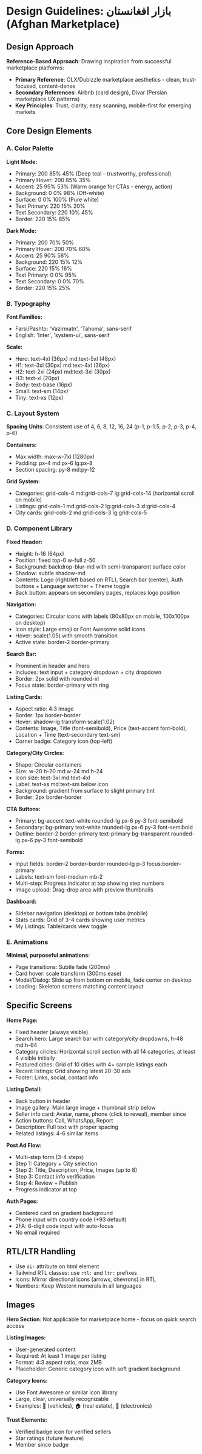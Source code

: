 # Design Guidelines: بازار افغانستان (Afghan Marketplace)

## Design Approach

**Reference-Based Approach**: Drawing inspiration from successful marketplace platforms:
- **Primary Reference**: OLX/Dubizzle marketplace aesthetics - clean, trust-focused, content-dense
- **Secondary References**: Airbnb (card design), Divar (Persian marketplace UX patterns)
- **Key Principles**: Trust, clarity, easy scanning, mobile-first for emerging markets

## Core Design Elements

### A. Color Palette

**Light Mode:**
- Primary: 200 85% 45% (Deep teal - trustworthy, professional)
- Primary Hover: 200 85% 35%
- Accent: 25 95% 53% (Warm orange for CTAs - energy, action)
- Background: 0 0% 98% (Off-white)
- Surface: 0 0% 100% (Pure white)
- Text Primary: 220 15% 20%
- Text Secondary: 220 10% 45%
- Border: 220 15% 85%

**Dark Mode:**
- Primary: 200 70% 50%
- Primary Hover: 200 70% 60%
- Accent: 25 90% 58%
- Background: 220 15% 12%
- Surface: 220 15% 16%
- Text Primary: 0 0% 95%
- Text Secondary: 0 0% 70%
- Border: 220 15% 25%

### B. Typography

**Font Families:**
- Farsi/Pashto: 'Vazirmatn', 'Tahoma', sans-serif
- English: 'Inter', 'system-ui', sans-serif

**Scale:**
- Hero: text-4xl (36px) md:text-5xl (48px)
- H1: text-3xl (30px) md:text-4xl (36px)
- H2: text-2xl (24px) md:text-3xl (30px)
- H3: text-xl (20px)
- Body: text-base (16px)
- Small: text-sm (14px)
- Tiny: text-xs (12px)

### C. Layout System

**Spacing Units**: Consistent use of 4, 6, 8, 12, 16, 24 (p-1, p-1.5, p-2, p-3, p-4, p-6)

**Containers:**
- Max width: max-w-7xl (1280px)
- Padding: px-4 md:px-6 lg:px-8
- Section spacing: py-8 md:py-12

**Grid System:**
- Categories: grid-cols-4 md:grid-cols-7 lg:grid-cols-14 (horizontal scroll on mobile)
- Listings: grid-cols-1 md:grid-cols-2 lg:grid-cols-3 xl:grid-cols-4
- City cards: grid-cols-2 md:grid-cols-3 lg:grid-cols-5

### D. Component Library

**Fixed Header:**
- Height: h-16 (64px)
- Position: fixed top-0 w-full z-50
- Background: backdrop-blur-md with semi-transparent surface color
- Shadow: subtle shadow-md
- Contents: Logo (right/left based on RTL), Search bar (center), Auth buttons + Language switcher + Theme toggle
- Back button: appears on secondary pages, replaces logo position

**Navigation:**
- Categories: Circular icons with labels (80x80px on mobile, 100x100px on desktop)
- Icon style: Large emoji or Font Awesome solid icons
- Hover: scale(1.05) with smooth transition
- Active state: border-2 border-primary

**Search Bar:**
- Prominent in header and hero
- Includes: text input + category dropdown + city dropdown
- Border: 2px solid with rounded-xl
- Focus state: border-primary with ring

**Listing Cards:**
- Aspect ratio: 4:3 image
- Border: 1px border-border
- Hover: shadow-lg transform scale(1.02)
- Contents: Image, Title (font-semibold), Price (text-accent font-bold), Location + Time (text-secondary text-sm)
- Corner badge: Category icon (top-left)

**Category/City Circles:**
- Shape: Circular containers
- Size: w-20 h-20 md:w-24 md:h-24
- Icon size: text-3xl md:text-4xl
- Label: text-xs md:text-sm below icon
- Background: gradient from surface to slight primary tint
- Border: 2px border-border

**CTA Buttons:**
- Primary: bg-accent text-white rounded-lg px-6 py-3 font-semibold
- Secondary: bg-primary text-white rounded-lg px-6 py-3 font-semibold
- Outline: border-2 border-primary text-primary bg-transparent rounded-lg px-6 py-3 font-semibold

**Forms:**
- Input fields: border-2 border-border rounded-lg p-3 focus:border-primary
- Labels: text-sm font-medium mb-2
- Multi-step: Progress indicator at top showing step numbers
- Image upload: Drag-drop area with preview thumbnails

**Dashboard:**
- Sidebar navigation (desktop) or bottom tabs (mobile)
- Stats cards: Grid of 3-4 cards showing user metrics
- My Listings: Table/cards view toggle

### E. Animations

**Minimal, purposeful animations:**
- Page transitions: Subtle fade (200ms)
- Card hover: scale transform (300ms ease)
- Modal/Dialog: Slide up from bottom on mobile, fade center on desktop
- Loading: Skeleton screens matching content layout

## Specific Screens

**Home Page:**
- Fixed header (always visible)
- Search hero: Large search bar with category/city dropdowns, h-48 md:h-64
- Category circles: Horizontal scroll section with all 14 categories, at least 4 visible initially
- Featured cities: Grid of 10 cities with 4+ sample listings each
- Recent listings: Grid showing latest 20-30 ads
- Footer: Links, social, contact info

**Listing Detail:**
- Back button in header
- Image gallery: Main large image + thumbnail strip below
- Seller info card: Avatar, name, phone (click to reveal), member since
- Action buttons: Call, WhatsApp, Report
- Description: Full text with proper spacing
- Related listings: 4-6 similar items

**Post Ad Flow:**
- Multi-step form (3-4 steps)
- Step 1: Category + City selection
- Step 2: Title, Description, Price, Images (up to 8)
- Step 3: Contact info verification
- Step 4: Review + Publish
- Progress indicator at top

**Auth Pages:**
- Centered card on gradient background
- Phone input with country code (+93 default)
- 2FA: 6-digit code input with auto-focus
- No email required

## RTL/LTR Handling

- Use `dir` attribute on html element
- Tailwind RTL classes: use `rtl:` and `ltr:` prefixes
- Icons: Mirror directional icons (arrows, chevrons) in RTL
- Numbers: Keep Western numerals in all languages

## Images

**Hero Section**: Not applicable for marketplace home - focus on quick search access

**Listing Images:**
- User-generated content
- Required: At least 1 image per listing
- Format: 4:3 aspect ratio, max 2MB
- Placeholder: Generic category icon with soft gradient background

**Category Icons:**
- Use Font Awesome or similar icon library
- Large, clear, universally recognizable
- Examples: 🚗 (vehicles), 🏠 (real estate), 📱 (electronics)

**Trust Elements:**
- Verified badge icon for verified sellers
- Star ratings (future feature)
- Member since badge